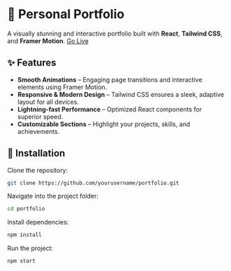 # 🚀 Personal Portfolio

A visually stunning and interactive portfolio built with **React**, **Tailwind CSS**, and **Framer Motion**.
[Go Live](http://prouserr.github.io/)

## ✨ Features
- **Smooth Animations** – Engaging page transitions and interactive elements using Framer Motion.
- **Responsive & Modern Design** – Tailwind CSS ensures a sleek, adaptive layout for all devices.
- **Lightning-fast Performance** – Optimized React components for superior speed.
- **Customizable Sections** – Highlight your projects, skills, and achievements.

## 🔧 Installation

Clone the repository:
```sh
git clone https://github.com/yourusername/portfolio.git
```
Navigate into the project folder:
```sh
cd portfolio
```
Install dependencies:
```sh
npm install
```
Run the project:
```sh
npm start
```
